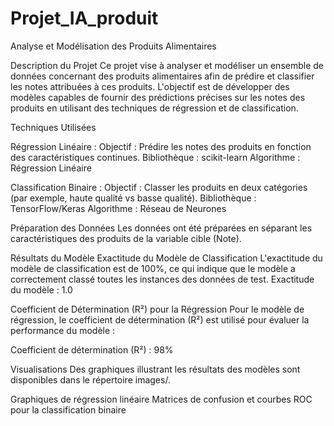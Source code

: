 # Projet_IA_produit

Analyse et Modélisation des Produits Alimentaires

Description du Projet
Ce projet vise à analyser et modéliser un ensemble de données concernant des produits alimentaires afin de prédire et classifier les notes attribuées à ces produits. L'objectif est de développer des modèles capables de fournir des prédictions précises sur les notes des produits en utilisant des techniques de régression et de classification.

Techniques Utilisées

Régression Linéaire :
Objectif : Prédire les notes des produits en fonction des caractéristiques continues.
Bibliothèque : scikit-learn
Algorithme : Régression Linéaire

Classification Binaire :
Objectif : Classer les produits en deux catégories (par exemple, haute qualité vs basse qualité).
Bibliothèque : TensorFlow/Keras
Algorithme : Réseau de Neurones

Préparation des Données
Les données ont été préparées en séparant les caractéristiques des produits de la variable cible (Note).


Résultats du Modèle
Exactitude du Modèle de Classification
L'exactitude du modèle de classification est de 100%, ce qui indique que le modèle a correctement classé toutes les instances des données de test.
Exactitude du modèle : 1.0

Coefficient de Détermination (R²) pour la Régression
Pour le modèle de régression, le coefficient de détermination (R²) est utilisé pour évaluer la performance du modèle :

Coefficient de détermination (R²) : 98%


Visualisations
Des graphiques illustrant les résultats des modèles sont disponibles dans le répertoire images/.

Graphiques de régression linéaire
Matrices de confusion et courbes ROC pour la classification binaire
